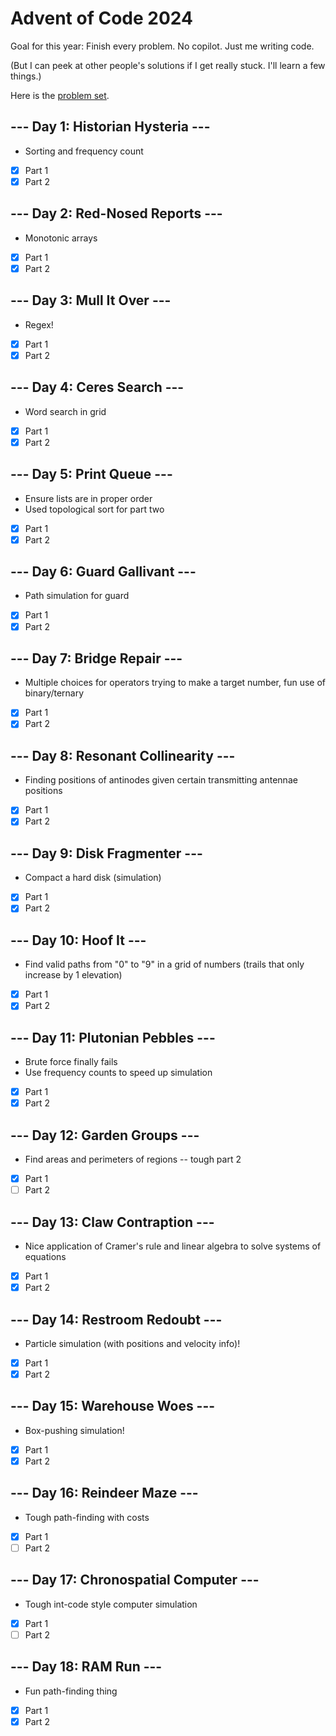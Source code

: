 # Advent of Code 2024

Goal for this year: Finish every problem. No copilot. Just me writing code.

(But I can peek at other people's solutions if I get really stuck. I'll learn a few things.)

Here is the [problem set](https://adventofcode.com/2024).

## --- Day 1: Historian Hysteria ---

- Sorting and frequency count
- [x] Part 1
- [x] Part 2

## --- Day 2: Red-Nosed Reports ---

- Monotonic arrays
- [x] Part 1
- [x] Part 2

## --- Day 3: Mull It Over ---

- Regex!
- [x] Part 1
- [x] Part 2

## --- Day 4: Ceres Search ---

- Word search in grid
- [x] Part 1
- [x] Part 2

## --- Day 5: Print Queue ---

- Ensure lists are in proper order
- Used topological sort for part two
- [x] Part 1
- [x] Part 2

## --- Day 6: Guard Gallivant ---

- Path simulation for guard
- [x] Part 1
- [x] Part 2

## --- Day 7: Bridge Repair ---

- Multiple choices for operators trying to make a target number, fun use of binary/ternary
- [x] Part 1
- [x] Part 2

## --- Day 8: Resonant Collinearity ---

- Finding positions of antinodes given certain transmitting antennae positions
- [x] Part 1
- [x] Part 2

## --- Day 9: Disk Fragmenter ---

- Compact a hard disk (simulation)
- [x] Part 1
- [x] Part 2

## --- Day 10: Hoof It ---

- Find valid paths from "0" to "9" in a grid of numbers (trails that only increase by 1 elevation)
- [x] Part 1
- [x] Part 2

## --- Day 11: Plutonian Pebbles ---

- Brute force finally fails
- Use frequency counts to speed up simulation
- [x] Part 1
- [x] Part 2

## --- Day 12: Garden Groups ---

- Find areas and perimeters of regions -- tough part 2
- [x] Part 1
- [ ] Part 2

## --- Day 13: Claw Contraption ---

- Nice application of Cramer's rule and linear algebra to solve systems of equations
- [x] Part 1
- [x] Part 2

## --- Day 14: Restroom Redoubt ---

- Particle simulation (with positions and velocity info)!
- [x] Part 1
- [x] Part 2

## --- Day 15: Warehouse Woes ---

- Box-pushing simulation!
- [x] Part 1
- [x] Part 2

## --- Day 16: Reindeer Maze ---

- Tough path-finding with costs
- [x] Part 1
- [ ] Part 2

## --- Day 17: Chronospatial Computer ---

- Tough int-code style computer simulation
- [x] Part 1
- [ ] Part 2

## --- Day 18: RAM Run ---

- Fun path-finding thing
- [x] Part 1
- [x] Part 2

